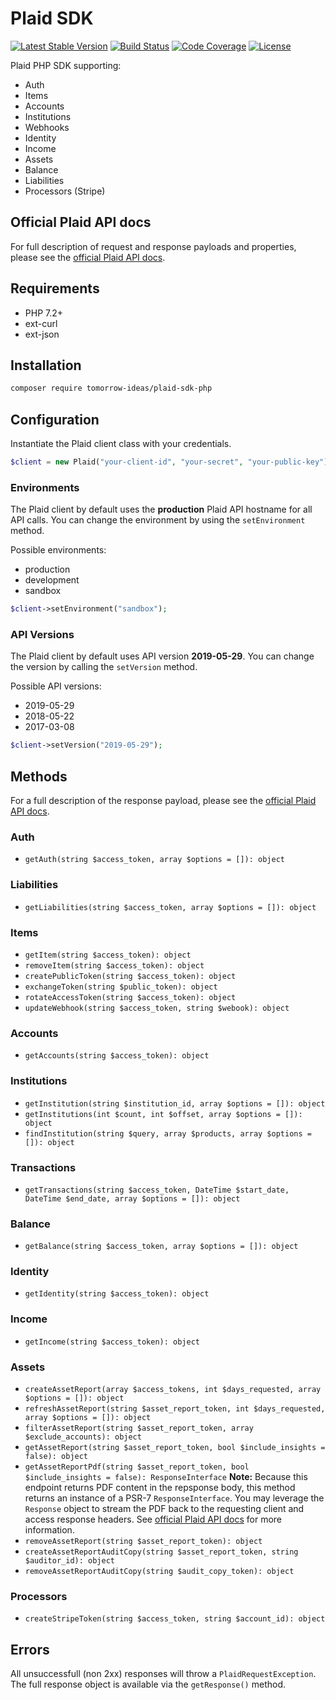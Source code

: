 # Plaid SDK

[![Latest Stable Version](https://img.shields.io/packagist/v/tomorrow-ideas/plaid-sdk-php.svg?style=flat-square)](https://packagist.org/packages/tomorrow-ideas/plaid-sdk-php)
[![Build Status](https://img.shields.io/travis/TomorrowIdeas/plaid-sdk-php.svg?style=flat-square)](https://travis-ci.org/TomorrowIdeas/plaid-sdk-php)
[![Code Coverage](https://img.shields.io/coveralls/github/TomorrowIdeas/plaid-sdk-php.svg?style=flat-square)](https://coveralls.io/github/TomorrowIdeas/plaid-sdk-php)
[![License](https://img.shields.io/github/license/TomorrowIdeas/plaid-sdk-php.svg?style=flat-square)](https://packagist.org/packages/tomorrow-ideas/plaid-sdk-php)

Plaid PHP SDK supporting:
* Auth
* Items
* Accounts
* Institutions
* Webhooks
* Identity
* Income
* Assets
* Balance
* Liabilities
* Processors (Stripe)

## Official Plaid API docs

For full description of request and response payloads and properties, please see the [official Plaid API docs](https://plaid.com/docs/).

## Requirements

* PHP 7.2+
* ext-curl
* ext-json

## Installation

```bash
composer require tomorrow-ideas/plaid-sdk-php
````

## Configuration

Instantiate the Plaid client class with your credentials.

```php
$client = new Plaid("your-client-id", "your-secret", "your-public-key");
```

### Environments

The Plaid client by default uses the **production** Plaid API hostname for all API calls. You can change the environment by using the ```setEnvironment``` method.

Possible environments:

* production
* development
* sandbox

```php
$client->setEnvironment("sandbox");
```

### API Versions

The Plaid client by default uses API version **2019-05-29**. You can change the version by calling the ```setVersion``` method.

Possible API versions:

* 2019-05-29
* 2018-05-22
* 2017-03-08

```php
$client->setVersion("2019-05-29");
```

## Methods

For a full description of the response payload, please see the [official Plaid API docs](https://plaid.com/docs/).

### Auth

* ```getAuth(string $access_token, array $options = []): object```

### Liabilities

* ```getLiabilities(string $access_token, array $options = []): object```

### Items

* ```getItem(string $access_token): object```
* ```removeItem(string $access_token): object```
* ```createPublicToken(string $access_token): object```
* ```exchangeToken(string $public_token): object```
* ```rotateAccessToken(string $access_token): object```
* ```updateWebhook(string $access_token, string $webook): object```

### Accounts

* ```getAccounts(string $access_token): object```

### Institutions

* ```getInstitution(string $institution_id, array $options = []): object```
* ```getInstitutions(int $count, int $offset, array $options = []): object```
* ```findInstitution(string $query, array $products, array $options = []): object```

### Transactions

* ```getTransactions(string $access_token, DateTime $start_date, DateTime $end_date, array $options = []): object```

### Balance

* ```getBalance(string $access_token, array $options = []): object```

### Identity

* ```getIdentity(string $access_token): object```

### Income

* ```getIncome(string $access_token): object```

### Assets

* ```createAssetReport(array $access_tokens, int $days_requested, array $options = []): object```
* ```refreshAssetReport(string $asset_report_token, int $days_requested, array $options = []): object```
* ```filterAssetReport(string $asset_report_token, array $exclude_accounts): object```
* ```getAssetReport(string $asset_report_token, bool $include_insights = false): object```
* ```getAssetReportPdf(string $asset_report_token, bool $include_insights = false): ResponseInterface``` **Note:** Because this endpoint returns PDF content in the repsponse body, this method returns an instance of a PSR-7 ```ResponseInterface```. You may leverage the ```Response``` object to stream the PDF back to the requesting client and access response headers. See [official Plaid API docs](https://plaid.com/docs/) for more information.
* ```removeAssetReport(string $asset_report_token): object```
* ```createAssetReportAuditCopy(string $asset_report_token, string $auditor_id): object```
* ```removeAssetReportAuditCopy(string $audit_copy_token): object```

### Processors

* ```createStripeToken(string $access_token, string $account_id): object```

## Errors

All unsuccessfull (non 2xx) responses will throw a ```PlaidRequestException```. The full response object is available via the ```getResponse()``` method.
